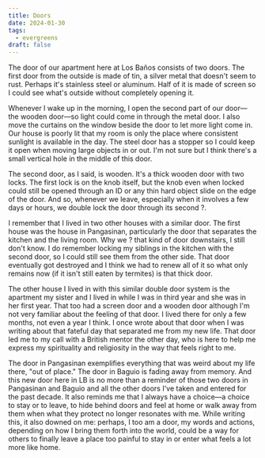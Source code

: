 ```yaml
---
title: Doors
date: 2024-01-30
tags:
  - evergreens
draft: false
---
```

The door of our apartment here at Los Baños consists of two doors. The first door from the outside is made of tin, a silver metal that doesn't seem to rust. Perhaps it's stainless steel or aluminum. Half of it is made of screen so I could see what's outside without completely opening it.

Whenever I wake up in the morning, I open the second part of our door—the wooden door—so light could come in through the metal door. I also move the curtains on the window beside the door to let more light come in. Our house is poorly lit that my room is only the place where consistent sunlight is available in the day. The steel door has a stopper so I could keep it open when moving large objects in or out. I'm not sure but I think there's a small vertical hole in the middle of this door.

The second door, as I said, is wooden. It's a thick wooden door with two locks. The first lock is on the knob itself, but the knob even when locked could still be opened through an ID or any thin hard object slide on the edge of the door. And so, whenever we leave, especially when it involves a few days or hours, we double lock the door through its second ?.

I remember that I lived in two other houses with a similar door. The first house was the house in Pangasinan, particularly the door that separates the kitchen and the living room. Why we ? that kind of door downstairs, I still don't know. I do remember locking my siblings in the kitchen with the second door, so I could still see them from the other side. That door eventually got destroyed and I think we had to renew all of it so what only remains now (if it isn't still eaten by termites) is that thick door.

The other house I lived in with this similar double door system is the apartment my sister and I lived in while I was in third year and she was in her first year. That too had a screen door and a wooden door although I'm not very familiar about the feeling of that door. I lived there for only a few months, not even a year I think. I once wrote about that door when I was writing about that fateful day that separated me from my new life. That door led me to my call with a British mentor the other day, who is here to help me express my spirituality and religiosity in the way that feels right to me.

The door in Pangasinan exemplifies everything that was weird about my life there, "out of place." The door in Baguio is fading away from memory. And this new door here in LB is no more than a reminder of those two doors in Pangasinan and Baguio and all the other doors I've taken and entered for the past decade. It also reminds me that I always have a choice—a choice to stay or to leave, to hide behind doors and feel at home or walk away from them when what they protect no longer resonates with me. While writing this, it also downed on me: perhaps, I too am a door, my words and actions, depending on how I bring them forth into the world, could be a way for others to finally leave a place too painful to stay in or enter what feels a lot more like home.